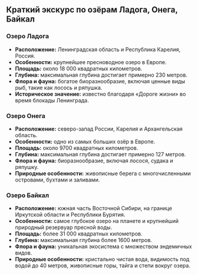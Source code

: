 ## Краткий экскурс по озёрам Ладога, Онега, Байкал

### Озеро Ладога

- **Расположение:** Ленинградская область и Республика Карелия, Россия.
- **Особенности:** крупнейшее пресноводное озеро в Европе.
- **Площадь:** около 18 000 квадратных километров.
- **Глубина:** максимальная глубина достигает примерно 230 метров.
- **Флора и фауна:** богатое биоразнообразие, включая ценные виды рыб, такие как лосось и ряпушка.
- **Историческое значение:** известно благодаря «Дороге жизни» во время блокады Ленинграда.

### Озеро Онега

- **Расположение:** северо-запад России, Карелия и Архангельская область.
- **Особенности:** одно из самых больших озёр в Европе.
- **Площадь:** около 9700 квадратных километров.
- **Глубина:** максимальная глубина достигает примерно 127 метров.
- **Флора и фауна:** биоразнообразие, включая лосося, судака и ряпушку.
- **Природные особенности:** живописные берега с многочисленными островами, бухтами и заливами.

### Озеро Байкал

- **Расположение:** южная часть Восточной Сибири, на границе Иркутской области и Республики Бурятия.
- **Особенности:** самое глубокое озеро на планете и крупнейший природный резервуар пресной воды.
- **Площадь:** более 31 000 квадратных километров.
- **Глубина:** максимальная глубина более 1600 метров.
- **Флора и фауна:** уникальная экосистема с множеством эндемичных видов.
- **Природные особенности:** кристально чистая вода, видимость под водой до 40 метров, живописные горы, тайга и степи вокруг озера.